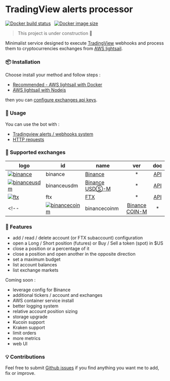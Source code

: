 # TradingView alerts processor

[![Docker build status](https://img.shields.io/docker/cloud/build/madamefleur/tradingview-alerts-processor)](https://hub.docker.com/repository/docker/madamefleur/tradingview-alerts-processor) &nbsp; [![Docker image size](https://img.shields.io/docker/image-size/madamefleur/tradingview-alerts-processor)](https://hub.docker.com/repository/docker/madamefleur/tradingview-alerts-processor/tags?page=1&ordering=last_updated)

>
> This project is under construction 🚧
>

Minimalist service designed to execute [TradingView](https://www.tradingview.com/) webhooks and process them to cryptocurrencies exchanges from [AWS lightsail](https://lightsail.aws.amazon.com/).

### 📦 Installation

Choose install your method and follow steps :

- [Recommended - AWS lightsail with Docker](docs/install/1b_Docker.md)
- [AWS lightsail with Nodejs](docs/install/1a_Node.md)

then you can [configure exchanges api keys](docs/install/1c_Keys.md).

### 🚀 Usage

You can use the bot with :

- [Tradingview alerts / webhooks system](docs/2_Alerts.md)
- [HTTP requests](docs/3_Commands.md)

### 🏦 Supported exchanges

| logo                                                                                                                                                                               | id            | name                                                                        | ver | doc                                                                |
|------------------------------------------------------------------------------------------------------------------------------------------------------------------------------------|---------------|-----------------------------------------------------------------------------|:---:|:------------------------------------------------------------------:|
| [![binance](https://user-images.githubusercontent.com/1294454/29604020-d5483cdc-87ee-11e7-94c7-d1a8d9169293.jpg)](https://www.binance.com/?ref=10205187)                           | binance       | [Binance](https://www.binance.com/?ref=10205187)                            | *   | [API](https://binance-docs.github.io/apidocs/spot/en)              |
| [![binanceusdm](https://user-images.githubusercontent.com/1294454/117738721-668c8d80-b205-11eb-8c49-3fad84c4a07f.jpg)](https://www.binance.com/?ref=10205187)                      | binanceusdm   | [Binance USDⓈ-M](https://www.binance.com/?ref=10205187)                     | *   | [API](https://binance-docs.github.io/apidocs/spot/en)              | 
| [![ftx](https://user-images.githubusercontent.com/1294454/67149189-df896480-f2b0-11e9-8816-41593e17f9ec.jpg)](https://ftx.com/#a=1623029)                                          | ftx           | [FTX](https://ftx.com/#a=1623029)                                           | *   | [API](https://github.com/ftexchange/ftx)                           |
<!-- | [![binancecoinm](https://user-images.githubusercontent.com/1294454/117738721-668c8d80-b205-11eb-8c49-3fad84c4a07f.jpg)](https://www.binance.com/?ref=10205187)                     | binancecoinm  | [Binance COIN-M](https://www.binance.com/?ref=10205187)                     | *   | [API](https://binance-docs.github.io/apidocs/spot/en)              |-->

### 🚧 Features

- add / read / delete account (or FTX subaccount) configuration
- open a Long / Short position (futures) or Buy / Sell a token (spot) in $US
- close a position or a percentage of it
- close a position and open another in the opposite direction
- set a maximum budget
- list account balances
- list exchange markets

Coming soon :

- leverage config for Binance
- additional tickers / account and exchanges
- AWS container service install
- better logging system
- relative account position sizing
- storage upgrade
- Kucoin support
- Kraken support
- limit orders
- more metrics
- web UI

### 💡 Contributions

Feel free to submit [Github issues](https://github.com/thibaultyou/tradingview-alerts-processor/issues) if you find anything you want me to add, fix or improve.
